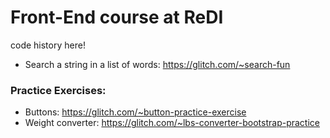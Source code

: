 # Front-End course at ReDI
code history here!
- Search a string in a list of words: https://glitch.com/~search-fun

### Practice Exercises:
- Buttons: https://glitch.com/~button-practice-exercise
- Weight converter: https://glitch.com/~lbs-converter-bootstrap-practice
